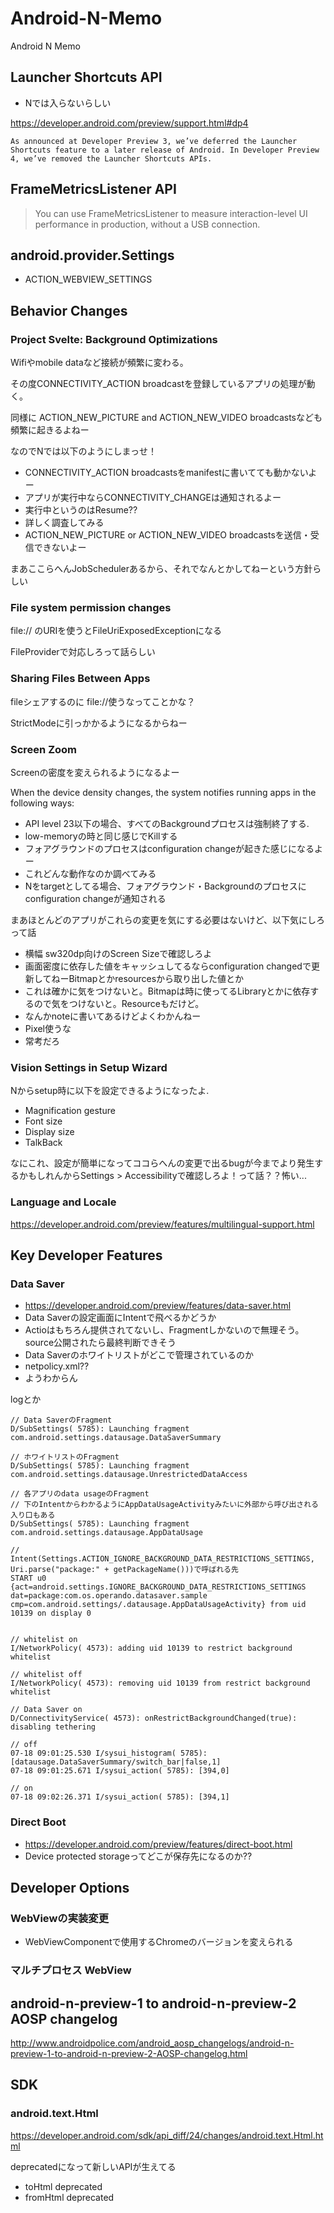 # Android-N-Memo

Android N Memo


## Launcher Shortcuts API

* Nでは入らないらしい

https://developer.android.com/preview/support.html#dp4

```
As announced at Developer Preview 3, we’ve deferred the Launcher Shortcuts feature to a later release of Android. In Developer Preview 4, we’ve removed the Launcher Shortcuts APIs.

```

## FrameMetricsListener API

> You can use FrameMetricsListener to measure interaction-level UI performance in production, without a USB connection.


## android.provider.Settings

* ACTION_WEBVIEW_SETTINGS


## Behavior Changes


### Project Svelte: Background Optimizations

Wifiやmobile dataなど接続が頻繁に変わる。

その度CONNECTIVITY_ACTION broadcastを登録しているアプリの処理が動く。

同様に ACTION_NEW_PICTURE and ACTION_NEW_VIDEO broadcastsなども頻繁に起きるよねー

なのでNでは以下のようにしまっせ！

*  CONNECTIVITY_ACTION broadcastsをmanifestに書いてても動かないよー
* アプリが実行中ならCONNECTIVITY_CHANGEは通知されるよー
 * 実行中というのはResume??
 * 詳しく調査してみる
*  ACTION_NEW_PICTURE or ACTION_NEW_VIDEO broadcastsを送信・受信できないよー

まあここらへんJobSchedulerあるから、それでなんとかしてねーという方針らしい

### File system permission changes

file:// のURIを使うとFileUriExposedExceptionになる

FileProviderで対応しろって話らしい

### Sharing Files Between Apps

fileシェアするのに file://使うなってことかな？

StrictModeに引っかかるようになるからねー


### Screen Zoom

Screenの密度を変えられるようになるよー

When the device density changes, the system notifies running apps in the following ways:

* API level 23以下の場合、すべてのBackgroundプロセスは強制終了する.
 * low-memoryの時と同じ感じでKillする
 * フォアグラウンドのプロセスはconfiguration changeが起きた感じになるよー
  * これどんな動作なのか調べてみる
* Nをtargetとしてる場合、フォアグラウンド・Backgroundのプロセスにconfiguration changeが通知される

まあほとんどのアプリがこれらの変更を気にする必要はないけど、以下気にしろって話

* 横幅 sw320dp向けのScreen Sizeで確認しろよ
* 画面密度に依存した値をキャッシュしてるならconfiguration changedで更新してねーBitmapとかresourcesから取り出した値とか
 * これは確かに気をつけないと。Bitmapは時に使ってるLibraryとかに依存するので気をつけないと。Resourceもだけど。
 * なんかnoteに書いてあるけどよくわかんねー
* Pixel使うな
 * 常考だろ


### Vision Settings in Setup Wizard

Nからsetup時に以下を設定できるようになったよ.

* Magnification gesture
* Font size
* Display size
* TalkBack

なにこれ、設定が簡単になってココらへんの変更で出るbugが今までより発生するかもしれんからSettings > Accessibilityで確認しろよ！って話？？怖い...


### Language and Locale

https://developer.android.com/preview/features/multilingual-support.html


## Key Developer Features

### Data Saver

* https://developer.android.com/preview/features/data-saver.html
* Data Saverの設定画面にIntentで飛べるかどうか
 * Actioはもちろん提供されてないし、Fragmentしかないので無理そう。source公開されたら最終判断できそう
* Data Saverのホワイトリストがどこで管理されているのか
 * netpolicy.xml??
 * ようわからん

logとか

```
// Data SaverのFragment
D/SubSettings( 5785): Launching fragment com.android.settings.datausage.DataSaverSummary

// ホワイトリストのFragment
D/SubSettings( 5785): Launching fragment com.android.settings.datausage.UnrestrictedDataAccess

// 各アプリのdata usageのFragment
// 下のIntentからわかるようにAppDataUsageActivityみたいに外部から呼び出される入り口もある
D/SubSettings( 5785): Launching fragment com.android.settings.datausage.AppDataUsage

// Intent(Settings.ACTION_IGNORE_BACKGROUND_DATA_RESTRICTIONS_SETTINGS, Uri.parse("package:" + getPackageName()))で呼ばれる先
START u0 {act=android.settings.IGNORE_BACKGROUND_DATA_RESTRICTIONS_SETTINGS dat=package:com.os.operando.datasaver.sample cmp=com.android.settings/.datausage.AppDataUsageActivity} from uid 10139 on display 0


// whitelist on
I/NetworkPolicy( 4573): adding uid 10139 to restrict background whitelist

// whitelist off
I/NetworkPolicy( 4573): removing uid 10139 from restrict background whitelist

// Data Saver on
D/ConnectivityService( 4573): onRestrictBackgroundChanged(true): disabling tethering
```

```
// off
07-18 09:01:25.530 I/sysui_histogram( 5785): [datausage.DataSaverSummary/switch_bar|false,1]
07-18 09:01:25.671 I/sysui_action( 5785): [394,0]

// on
07-18 09:02:26.371 I/sysui_action( 5785): [394,1]
```


### Direct Boot

* https://developer.android.com/preview/features/direct-boot.html
* Device protected storageってどこが保存先になるのか??


## Developer Options

### WebViewの実装変更

* WebViewComponentで使用するChromeのバージョンを変えられる


### マルチプロセス WebView

## android-n-preview-1 to android-n-preview-2 AOSP changelog

http://www.androidpolice.com/android_aosp_changelogs/android-n-preview-1-to-android-n-preview-2-AOSP-changelog.html


## SDK

### android.text.Html

https://developer.android.com/sdk/api_diff/24/changes/android.text.Html.html

deprecatedになって新しいAPIが生えてる

* toHtml deprecated
* fromHtml deprecated
